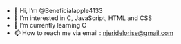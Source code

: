 - 👋 Hi, I’m @Beneficialapple4133
- 👀 I’m interested in C, JavaScript, HTML and CSS
- 🌱 I’m currently learning C
- 📫 How to reach me via email : njeridelorise@gmail.com

<!---
Beneficialapple4133/Beneficialapple4133 is a ✨ special ✨ repository because its `README.md` (this file) appears on your GitHub profile.
You can click the Preview link to take a look at your changes.
--->
